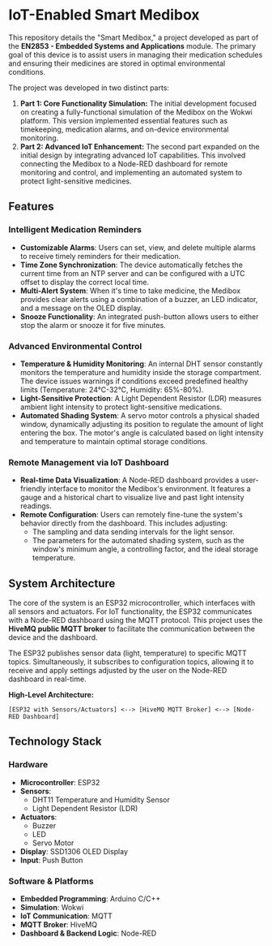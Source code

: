 # IoT-Enabled Smart Medibox

This repository details the "Smart Medibox," a project developed as part of the **EN2853 - Embedded Systems and Applications** module. The primary goal of this device is to assist users in managing their medication schedules and ensuring their medicines are stored in optimal environmental conditions.

The project was developed in two distinct parts:
1.  **Part 1: Core Functionality Simulation:** The initial development focused on creating a fully-functional simulation of the Medibox on the Wokwi platform. This version implemented essential features such as timekeeping, medication alarms, and on-device environmental monitoring.
2.  **Part 2: Advanced IoT Enhancement:** The second part expanded on the initial design by integrating advanced IoT capabilities. This involved connecting the Medibox to a Node-RED dashboard for remote monitoring and control, and implementing an automated system to protect light-sensitive medicines.

## Features

### Intelligent Medication Reminders
*   **Customizable Alarms**: Users can set, view, and delete multiple alarms to receive timely reminders for their medication.
*   **Time Zone Synchronization**: The device automatically fetches the current time from an NTP server and can be configured with a UTC offset to display the correct local time.
*   **Multi-Alert System**: When it's time to take medicine, the Medibox provides clear alerts using a combination of a buzzer, an LED indicator, and a message on the OLED display.
*   **Snooze Functionality**: An integrated push-button allows users to either stop the alarm or snooze it for five minutes.

### Advanced Environmental Control
*   **Temperature & Humidity Monitoring**: An internal DHT sensor constantly monitors the temperature and humidity inside the storage compartment. The device issues warnings if conditions exceed predefined healthy limits (Temperature: 24°C-32°C, Humidity: 65%-80%).
*   **Light-Sensitive Protection**: A Light Dependent Resistor (LDR) measures ambient light intensity to protect light-sensitive medications.
*   **Automated Shading System**: A servo motor controls a physical shaded window, dynamically adjusting its position to regulate the amount of light entering the box. The motor's angle is calculated based on light intensity and temperature to maintain optimal storage conditions.

### Remote Management via IoT Dashboard
*   **Real-time Data Visualization**: A Node-RED dashboard provides a user-friendly interface to monitor the Medibox's environment. It features a gauge and a historical chart to visualize live and past light intensity readings.
*   **Remote Configuration**: Users can remotely fine-tune the system's behavior directly from the dashboard. This includes adjusting:
    *   The sampling and data sending intervals for the light sensor.
    *   The parameters for the automated shading system, such as the window's minimum angle, a controlling factor, and the ideal storage temperature.

## System Architecture

The core of the system is an ESP32 microcontroller, which interfaces with all sensors and actuators. For IoT functionality, the ESP32 communicates with a Node-RED dashboard using the MQTT protocol. This project uses the **HiveMQ public MQTT broker** to facilitate the communication between the device and the dashboard.

The ESP32 publishes sensor data (light, temperature) to specific MQTT topics. Simultaneously, it subscribes to configuration topics, allowing it to receive and apply settings adjusted by the user on the Node-RED dashboard in real-time.

**High-Level Architecture:**

`[ESP32 with Sensors/Actuators] <--> [HiveMQ MQTT Broker] <--> [Node-RED Dashboard]`

## Technology Stack

### Hardware
*   **Microcontroller**: ESP32
*   **Sensors**:
    *   DHT11 Temperature and Humidity Sensor
    *   Light Dependent Resistor (LDR)
*   **Actuators**:
    *   Buzzer
    *   LED
    *   Servo Motor
*   **Display**: SSD1306 OLED Display
*   **Input**: Push Button

### Software & Platforms
*   **Embedded Programming**: Arduino C/C++
*   **Simulation**: Wokwi
*   **IoT Communication**: MQTT
*   **MQTT Broker**: HiveMQ
*   **Dashboard & Backend Logic**: Node-RED
